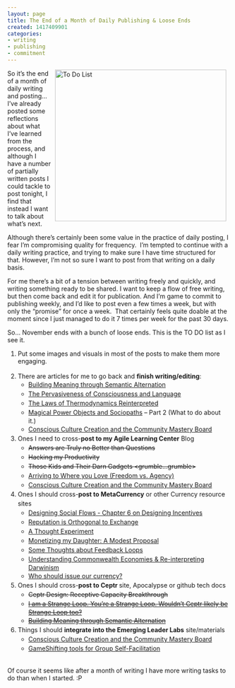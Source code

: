 ```yaml
---
layout: page
title: The End of a Month of Daily Publishing & Loose Ends
created: 1417409901
categories:
- writing
- publishing
- commitment
---
```

<p><img alt="To Do List" src="/sites/artbrock.com/files/To-Do.png" style="width: 388px; height: 343px; margin-left: 8px; margin-right: 8px; float: right;">So it’s the end of a month of daily writing and posting… I’ve already posted some reflections about what I’ve learned from the process, and although I have a number of partially written posts I could tackle to post tonight, I find that instead I want to talk about what’s next.</p><p>Although there’s certainly been some value in the practice of daily posting, I fear I’m compromising quality for frequency.&nbsp; I’m tempted to continue with a daily writing practice, and trying to make sure I have time structured for that. However, I’m not so sure I want to post from that writing on a daily basis.</p><p>For me there’s a bit of a tension between writing freely and quickly, and writing something ready to be shared. I want to keep a flow of free writing, but then come back and edit it for publication. And I’m game to commit to publishing weekly, and I’d like to post even a few times a week, but with only the “promise” for once a week.&nbsp; That certainly feels quite doable at the moment since I just managed to do it 7 times per week for the past 30 days.</p><p><!--break--></p><p>So… November ends with a bunch of loose ends. This is the TO DO list as I see it.</p><ol><li>Put some images and visuals in most of the posts to make them more engaging.<br>&nbsp;</li><li>There are articles for me to go back and <strong>finish writing/editing</strong>:<ul><li><a href="http://www.artbrock.com/blog/building-meaning-through-semantic-alternation" style="line-height: 1.5;">Building Meaning through Semantic Alternation</a></li><li><a href="http://www.artbrock.com/blog/pervasiveness-consciousness-and-language" style="line-height: 1.5;">The Pervasiveness of Consciousness and Language</a></li><li><a href="http://www.artbrock.com/blog/laws-thermodynamics-reinterpreted" style="line-height: 1.5;">The Laws of Thermodynamics Reinterpreted</a></li><li><a href="http://www.artbrock.com/blog/magical-power-objects-and-sociopaths" style="line-height: 1.5;">Magical Power Objects and Sociopaths</a><span style="line-height: 1.5;"> – Part 2 (What to do about it.)</span></li><li><a href="http://www.artbrock.com/blog/conscious-culture-creation-and-community-mastery-board" style="line-height: 1.5;">Conscious Culture Creation and the Community Mastery Board</a></li></ul></li><li><span style="line-height: 1.5;">Ones I need to cross-</span><strong style="line-height: 1.5;">post to my Agile Learning Center</strong><span style="line-height: 1.5;"> Blog</span><ul><li><strike style="line-height: 1.5;">Answers are Truly no Better than Questions</strike></li><li><strike style="line-height: 1.5;">Hacking my Productivity</strike></li><li><strike style="line-height: 1.5;">Those Kids and Their Darn Gadgets &lt;grumble...grumble&gt;</strike></li><li><a href="http://www.artbrock.com/blog/arriving-where-you-love-freedom-vs-agency" style="line-height: 1.5;">Arriving to Where you Love (Freedom vs. Agency)</a></li><li><a href="http://www.artbrock.com/blog/conscious-culture-creation-and-community-mastery-board" style="line-height: 1.5;">Conscious Culture Creation and the Community Mastery Board</a></li></ul></li><li><span style="line-height: 1.5;">Ones I should cross-</span><strong style="line-height: 1.5;">post to MetaCurrency</strong><span style="line-height: 1.5;"> or other Currency resource sites</span><ul><li><a href="http://www.artbrock.com/blog/designing-social-flows-chapter-6-designing-incentives" style="line-height: 1.5;">Designing Social Flows - Chapter 6 on Designing Incentives</a></li><li><a href="http://www.artbrock.com/blog/reputation-orthogonal-exchange" style="line-height: 1.5;">Reputation is Orthogonal to Exchange</a></li><li><a href="http://www.artbrock.com/blog/thought-experiment" style="line-height: 1.5;">A Thought Experiment</a></li><li><a href="http://www.artbrock.com/blog/monetizing-my-daughter-modest-proposal" style="line-height: 1.5;">Monetizing my Daughter: A Modest Proposal</a></li><li><a href="http://www.artbrock.com/blog/some-thoughts-about-feedback-loops" style="line-height: 1.5;">Some Thoughts about Feedback Loops</a></li><li><a href="http://www.artbrock.com/blog/understanding-commonwealth-economies-re-interpreting-darwinism" style="line-height: 1.5;">Understanding Commonwealth Economies &amp; Re-interpreting Darwinism</a></li><li><a href="http://www.artbrock.com/blog/who-should-issue-our-currency" style="line-height: 1.5;">Who should issue our currency?</a></li></ul></li><li><span style="line-height: 1.5;">Ones I should cross-</span><strong style="line-height: 1.5;">post to Ceptr </strong><span style="line-height: 1.5;">site, Apocalypse or github tech docs</span><ul><li><strike style="line-height: 1.5;">Ceptr Design: Receptive Capacity Breakthrough</strike></li><li><strike><a href="http://www.artbrock.com/blog/i-am-strange-loop-you%E2%80%99re-strange-loop-wouldn%E2%80%99t-ceptr-likely-be-strange-loop-too" style="line-height: 1.5;">I am a Strange Loop. You’re a Strange Loop. Wouldn’t Ceptr likely be Strange Loop too?</a></strike></li><li><strike><a href="http://www.artbrock.com/blog/building-meaning-through-semantic-alternation" style="line-height: 1.5;">Building Meaning through Semantic Alternation</a></strike></li></ul></li><li><span style="line-height: 1.5;">Things I should </span><strong style="line-height: 1.5;">integrate into the Emerging Leader Labs</strong><span style="line-height: 1.5;"> site/materials</span><ul><li><a href="http://www.artbrock.com/blog/conscious-culture-creation-and-community-mastery-board" style="line-height: 1.5;">Conscious Culture Creation and the Community Mastery Board</a></li><li><a href="http://www.artbrock.com/blog/gameshifting-tools-group-self-facilitation" style="line-height: 1.5;">GameShifting tools for Group Self-Facilitation</a></li></ul></li></ol><p><br>Of course it seems like after a month of writing I have more writing tasks to do than when I started. :P</p>
